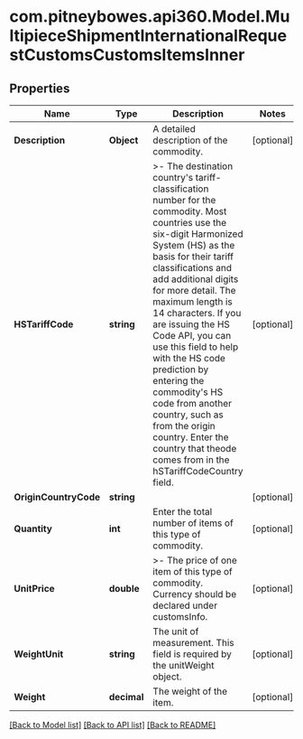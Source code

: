 # com.pitneybowes.api360.Model.MultipieceShipmentInternationalRequestCustomsCustomsItemsInner

## Properties

Name | Type | Description | Notes
------------ | ------------- | ------------- | -------------
**Description** | **Object** | A detailed description of the commodity. | [optional] 
**HSTariffCode** | **string** | &gt;- The destination country&#39;s tariff-classification number for the commodity. Most countries use the six-digit Harmonized System (HS) as the basis for their tariff classifications and add additional digits for more detail. The maximum length is 14 characters. If you are issuing the HS Code API, you can use this field to help with the HS code prediction by entering the commodity&#39;s HS code from another country, such as from the origin country. Enter the country that theode comes from in the hSTariffCodeCountry field. | [optional] 
**OriginCountryCode** | **string** |  | [optional] 
**Quantity** | **int** | Enter the total number of items of this type of commodity. | [optional] 
**UnitPrice** | **double** | &gt;- The price of one item of this type of commodity. Currency should be declared under customsInfo. | [optional] 
**WeightUnit** | **string** | The unit of measurement. This field is required by the unitWeight object. | [optional] 
**Weight** | **decimal** | The weight of the item. | [optional] 

[[Back to Model list]](../../README.md#documentation-for-models) [[Back to API list]](../../README.md#documentation-for-api-endpoints) [[Back to README]](../../README.md)

